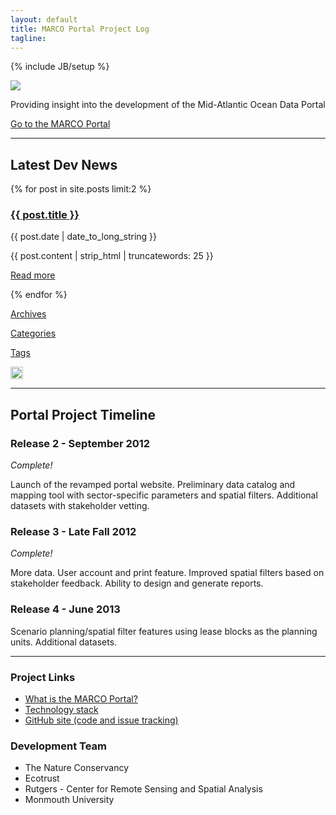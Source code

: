 ```yaml
---
layout: default
title: MARCO Portal Project Log
tagline: 
---
```

{% include JB/setup %}

<div class="row">
	<div class="span12">
		<img src="{{BASE_PATH}}/assets/img/windmill-ocean.jpg"/>
	</div>
	<div class="span12">
		<p class='big-text'>Providing insight into the development of the Mid-Atlantic Ocean Data Portal</p>
    <p><a class='btn' href="http://portal.midatlanticocean.org">Go to the MARCO Portal</a></p>
	</div>
</div>

<hr/>

<div class="row">
  <div class="span3">
    <h2>Latest Dev News</h2>
  </div>	
  {% for post in site.posts limit:2 %}
  <div class="span3">
    <h3><a href="{{BASE_PATH}}{{ post.url }}">{{ post.title }}</a></h3>
	<div class="date">{{ post.date | date_to_long_string }}</div>
    <p>{{ post.content | strip_html | truncatewords: 25 }}</p>    
    <p class="pull-right">
      <a href="{{BASE_PATH}}{{ post.url }}">Read more</a>
    </p>
  </div>
  {% endfor %}
  <div class="span2">
    <p><a class='btn' href="{{BASE_PATH}}/archive.html">Archives</a></p>
    <p><a class='btn' href="{{BASE_PATH}}/categories.html">Categories</a></p>
    <p><a class='btn' href="{{BASE_PATH}}/tags.html">Tags</a></p>
    <p><a href="http://feeds.feedburner.com/MarcoPortalDevelopmentLog"><img height="20" width="20" src="{{BASE_PATH}}/assets/img/feed-icon-28x28.png"/></a></p>
  </div> 
</div>

<hr/>

<div class="row">
  <div class="span3">
    <h2>Portal Project Timeline</h2>
  </div>
  <div class="span3">
  	<h3>Release 2 - September 2012</h3>
  	<p><i>Complete!</i></p>
    <p>Launch of the revamped portal website. Preliminary data catalog and mapping tool with sector-specific parameters and spatial filters.  Additional datasets with stakeholder vetting.</p>
  </div>	
  <div class="span3">
  	<h3>Release 3 - Late Fall 2012</h3>
    <p><i>Complete!</i></p>
  	<p>More data.  User account and print feature.  Improved spatial filters based on stakeholder feedback.  Ability to design and generate reports.</p>
  </div>  
  <div class="span3">
  	<h3>Release 4 - June 2013</h3>
  	<p>Scenario planning/spatial filter features using lease blocks as the planning units.  Additional datasets.</p>
  </div>  
</div>

<hr/>

<div class="row">
	<div class="span10">
		<div class="row blocks">
			<div class="span5">
				<div class="well">
					<h3>Project Links</h3>
					<p>
						<ul>
							<li><a href="http://midatlanticocean.org/map_portal.html">What is the MARCO Portal?</a></li>							
							<li><a href="{{BASE_PATH}}/technology.html">Technology stack</a></li>
							<li><a href="http://github.com/ecotrust/marco-portal">GitHub site (code and issue tracking)</a></li>							
						</ul>
					</p>
				</div>
			</div>
      <div class="span5">
        <div class="well">
          <h3>Development Team</h3>
          <p>
            <ul>
              <li>The Nature Conservancy</li>              
              <li>Ecotrust</li>              
              <li>Rutgers - Center for Remote Sensing and Spatial Analysis</li>
              <li>Monmouth University</li>
            </ul>
          </p>
        </div>
      </div>
		</div>
	</div>
</div>
